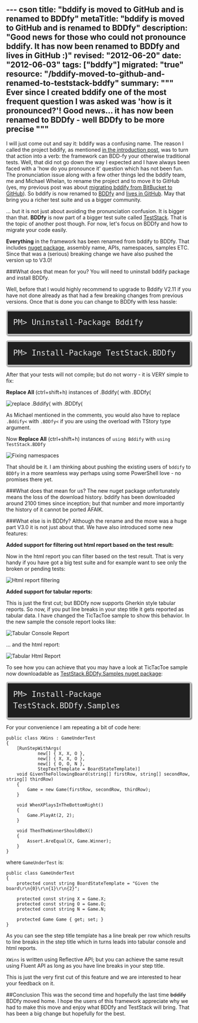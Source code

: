 --- cson
title: "bddify is moved to GitHub and is renamed to BDDfy"
metaTitle: "bddify is moved to GitHub and is renamed to BDDfy"
description: "Good news for those who could not pronounce bddify. It has now been renamed to BDDfy and lives in GitHub :)"
revised: "2012-06-20"
date: "2012-06-03"
tags: ["bddfy"]
migrated: "true"
resource: "/bddify-moved-to-github-and-renamed-to-teststack-bddfy"
summary: """
Ever since I created bddify one of the most frequent question I was asked was 'how is it pronounced?'! Good news... it has now been renamed to BDDfy - well BDDfy to be more precise
"""
---
I will just come out and say it: bddify was a confusing name. The reason I called the project bddify, as mentioned [in the introduction post][1], was to turn that action into a verb: the framework can BDD-fy your otherwise traditional tests. Well, that did not go down the way I expected and I have always been faced with a 'how do you pronounce it' question which has not been fun. The pronunciation issue along with a few other things led the bddify team, me and Michael Whelan, to rename the project and to move it to GitHub (yes, my previous post was about [migrating bddify from BitBucket to GitHub][2]). So bddify is now renamed to [BDDfy][3] and [lives in GitHub][4]. May that bring you a richer test suite and us a bigger community.

... but it is not just about avoiding the pronunciation confusion. It is bigger than that. **BDDfy** is now part of a bigger test suite called [TestStack][5]. That is the topic of another post though. For now, let's focus on BDDfy and how to migrate your code easily.

**Everything** in the framework has been renamed from bddify to BDDfy. That includes [nuget package][6], assembly name, APIs, namespaces, samples ETC. Since that was a (serious) breaking change we have also pushed the version up to V3.0!

###What does that mean for you?
You will need to uninstall bddify package and install BDDfy.

Well, before that I would highly recommend to upgrade to Bddify V2.11 if you have not done already as that had a few breaking changes from previous versions. Once that is done you can change to BDDfy with less hassle:

<code style="background-color: #202020;border: 4px solid silver;border-radius: 5px;-moz-border-radius: 5px;-webkit-border-radius: 5px;box-shadow: 2px 2px 3px #6e6e6e;color: #E2E2E2;display: block;font: 1.5em 'andale mono', 'lucida console', monospace;line-height: 1.5em;overflow: auto;padding: 15px;
">PM&gt; Uninstall-Package Bddify
</code>

<code style="background-color: #202020;border: 4px solid silver;border-radius: 5px;-moz-border-radius: 5px;-webkit-border-radius: 5px;box-shadow: 2px 2px 3px #6e6e6e;color: #E2E2E2;display: block;font: 1.5em 'andale mono', 'lucida console', monospace;line-height: 1.5em;overflow: auto;padding: 15px;
">PM&gt; Install-Package TestStack.BDDfy
</code>

After that your tests will not compile; but do not worry - it is VERY simple to fix:

**Replace All** (ctrl+shift+h) instances of .Bddify( with .BDDfy(

![replace .Bddify( with .BDDfy(][7]

As Michael mentioned in the comments, you would also have to replace <code>.Bddify<</code> with <code>.BDDfy<</code> if you are using the overload with TStory type argument.

Now **Replace All** (ctrl+shift+h) instances of <code>using Bddify</code> with <code>using TestStack.BDDfy</code>

![Fixing namespaces][8]

That should be it. I am thinking about pushing the existing users of <code>bddify</code> to <code>BDDfy</code> in a more seamless way perhaps using some PowerShell love - no promises there yet.

###What does that mean for us?
The new nuget package unfortunately means the loss of the download history. bddify has been downloaded around 2100 times since inception; but that number and more importantly the history of it cannot be ported AFAIK.

###What else is in BDDfy?
Although the rename and the move was a huge part V3.0 it is not just about that. We have also introduced some new features:

**Added support for filtering out html report based on the test result:**

Now in the html report you can filter based on the test result. That is very handy if you have got a big test suite and for example want to see only the broken or pending tests:

![Html report filtering][9]

**Added support for tabular reports:**

This is just the first cut; but BDDfy now supports Gherkin style tabular reports. So now, if you put line breaks in your step title it gets reported as tabular data. I have changed the TicTacToe sample to show this behavior. In the new sample the console report looks like:

![Tabular Console Report][10]

... and the html report:

![Tabular Html Report][11]

To see how you can achieve that you may have a look at TicTacToe sample now downloadable as [TestStack.BDDfy.Samples nuget package][12]:

<code style="background-color: #202020;border: 4px solid silver;border-radius: 5px;-moz-border-radius: 5px;-webkit-border-radius: 5px;box-shadow: 2px 2px 3px #6e6e6e;color: #E2E2E2;display: block;font: 1.5em 'andale mono', 'lucida console', monospace;line-height: 1.5em;overflow: auto;padding: 15px;
">PM&gt; Install-Package TestStack.BDDfy.Samples
</code>

For your convenience I am repeating a bit of code here:

    public class XWins : GameUnderTest
    {
        [RunStepWithArgs(
                new[] { X, X, O },
                new[] { X, X, O },
                new[] { O, O, N },
                StepTextTemplate = BoardStateTemplate)]
        void GivenTheFollowingBoard(string[] firstRow, string[] secondRow, string[] thirdRow)
        {
            Game = new Game(firstRow, secondRow, thirdRow);
        }

        void WhenXPlaysInTheBottomRight()
        {
            Game.PlayAt(2, 2);
        }

        void ThenTheWinnerShouldBeX()
        {
            Assert.AreEqual(X, Game.Winner);
        }
    }

where <code>GameUnderTest</code> is:

    public class GameUnderTest
    {
        protected const string BoardStateTemplate = "Given the board\r\n{0}\r\n{1}\r\n{2}";
    
        protected const string X = Game.X;
        protected const string O = Game.O;
        protected const string N = Game.N;
    
        protected Game Game { get; set; }
    }

As you can see the step title template has a line break per row which results to line breaks in the step title which in turns leads into tabular console and html reports.

<code>XWins</code> is written using Reflective API; but you can achieve the same result using Fluent API as long as you have line breaks in your step title.

This is just the very first cut of this feature and we are interested to hear your feedback on it.

##Conclusion
This was the second time and hopefully the last time <strike>bddify</strike> BDDfy moved home. I hope the users of this framework appreciate why we had to make this move and enjoy what BDDfy and TestStack will bring. That has been a big change but hopefully for the best.


  [1]: /bddify-in-action/introduction
  [2]: /migrating-from-mercurial-to-git
  [3]: http://teststack.github.com/TestStack.BDDfy/
  [4]: https://github.com/TestStack/TestStack.BDDfy
  [5]: https://github.com/TestStack/
  [6]: http://nuget.org/packages/TestStack.BDDfy
  [7]: /get/BlogPictures/bddify-to-bddfy/api-rename.JPG
  [8]: /get/BlogPictures/bddify-to-bddfy/namespace-fix.JPG
  [9]: /get/BlogPictures/bddify-to-bddfy/html-report-filtering.JPG
  [10]: /get/BlogPictures/bddify-to-bddfy/console-tabular-report.JPG
  [11]: /get/BlogPictures/bddify-to-bddfy/html-tabular-report.JPG
  [12]: http://nuget.org/packages/TestStack.BDDfy.Samples